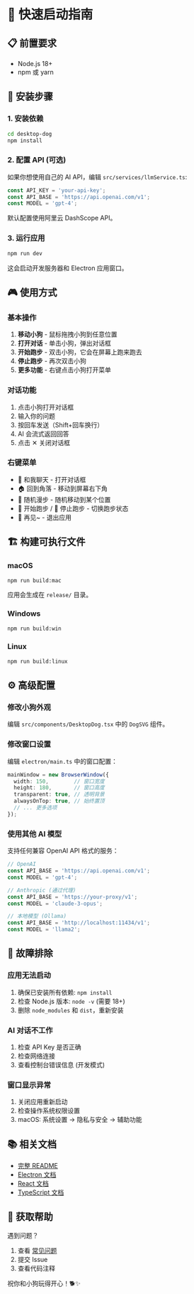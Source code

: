 # 🚀 快速启动指南

## 📋 前置要求

- Node.js 18+ 
- npm 或 yarn

## 🔧 安装步骤

### 1. 安装依赖

```bash
cd desktop-dog
npm install
```

### 2. 配置 API (可选)

如果你想使用自己的 AI API，编辑 `src/services/llmService.ts`:

```typescript
const API_KEY = 'your-api-key';
const API_BASE = 'https://api.openai.com/v1';
const MODEL = 'gpt-4';
```

默认配置使用阿里云 DashScope API。

### 3. 运行应用

```bash
npm run dev
```

这会启动开发服务器和 Electron 应用窗口。

## 🎮 使用方式

### 基本操作

1. **移动小狗** - 鼠标拖拽小狗到任意位置
2. **打开对话** - 单击小狗，弹出对话框
3. **开始跑步** - 双击小狗，它会在屏幕上跑来跑去
4. **停止跑步** - 再次双击小狗
5. **更多功能** - 右键点击小狗打开菜单

### 对话功能

1. 点击小狗打开对话框
2. 输入你的问题
3. 按回车发送（Shift+回车换行）
4. AI 会流式返回回答
5. 点击 ✕ 关闭对话框

### 右键菜单

- 💬 和我聊天 - 打开对话框
- 🏠 回到角落 - 移动到屏幕右下角
- 🚶 随机漫步 - 随机移动到某个位置
- 🏃 开始跑步 / 🛑 停止跑步 - 切换跑步状态
- 👋 再见~ - 退出应用

## 🏗️ 构建可执行文件

### macOS

```bash
npm run build:mac
```

应用会生成在 `release/` 目录。

### Windows

```bash
npm run build:win
```

### Linux

```bash
npm run build:linux
```

## ⚙️ 高级配置

### 修改小狗外观

编辑 `src/components/DesktopDog.tsx` 中的 `DogSVG` 组件。

### 修改窗口设置

编辑 `electron/main.ts` 中的窗口配置：

```typescript
mainWindow = new BrowserWindow({
  width: 150,        // 窗口宽度
  height: 180,       // 窗口高度
  transparent: true, // 透明背景
  alwaysOnTop: true, // 始终置顶
  // ... 更多选项
});
```

### 使用其他 AI 模型

支持任何兼容 OpenAI API 格式的服务：

```typescript
// OpenAI
const API_BASE = 'https://api.openai.com/v1';
const MODEL = 'gpt-4';

// Anthropic (通过代理)
const API_BASE = 'https://your-proxy/v1';
const MODEL = 'claude-3-opus';

// 本地模型 (Ollama)
const API_BASE = 'http://localhost:11434/v1';
const MODEL = 'llama2';
```

## 🐛 故障排除

### 应用无法启动

1. 确保已安装所有依赖: `npm install`
2. 检查 Node.js 版本: `node -v` (需要 18+)
3. 删除 `node_modules` 和 `dist`，重新安装

### AI 对话不工作

1. 检查 API Key 是否正确
2. 检查网络连接
3. 查看控制台错误信息 (开发模式)

### 窗口显示异常

1. 关闭应用重新启动
2. 检查操作系统权限设置
3. macOS: 系统设置 → 隐私与安全 → 辅助功能

## 📚 相关文档

- [完整 README](./README.md)
- [Electron 文档](https://www.electronjs.org/docs)
- [React 文档](https://react.dev)
- [TypeScript 文档](https://www.typescriptlang.org)

## 🤝 获取帮助

遇到问题？

1. 查看 [常见问题](./README.md#故障排除)
2. 提交 Issue
3. 查看代码注释

祝你和小狗玩得开心！🐕✨

